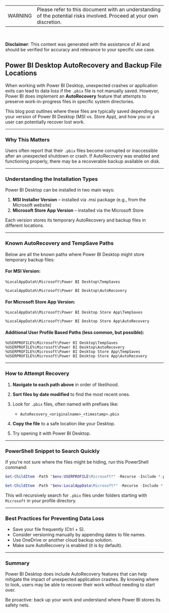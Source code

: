 
<br><table><td>WARNING</td><td>Please refer to this document with an understanding of the potential risks involved. Proceed at your own discretion.</td></table><br>

**Disclaimer**: This content was generated with the assistance of AI and should be verified for accuracy and relevance to your specific use case.

## Power BI Desktop AutoRecovery and Backup File Locations

When working with Power BI Desktop, unexpected crashes or application exits can lead to data loss if the `.pbix` file is not manually saved. However, Power BI does implement an **AutoRecovery** feature that attempts to preserve work-in-progress files in specific system directories.

This blog post outlines where these files are typically saved depending on your version of Power BI Desktop (MSI vs. Store App), and how you or a user can potentially recover lost work.

---

### Why This Matters

Users often report that their `.pbix` files become corrupted or inaccessible after an unexpected shutdown or crash. If AutoRecovery was enabled and functioning properly, there may be a recoverable backup available on disk.

---

### Understanding the Installation Types

Power BI Desktop can be installed in two main ways:

1. **MSI Installer Version** – installed via .msi package (e.g., from the Microsoft website)
2. **Microsoft Store App Version** – installed via the Microsoft Store

Each version stores its temporary AutoRecovery and backup files in different locations.

---

### Known AutoRecovery and TempSave Paths

Below are all the known paths where Power BI Desktop might store temporary backup files:

#### For MSI Version:

```plaintext
%LocalAppData%\Microsoft\Power BI Desktop\TempSaves
````
```plaintext
%LocalAppData%\Microsoft\Power BI Desktop\AutoRecovery
````

#### For Microsoft Store App Version:

```plaintext
%LocalAppData%\Microsoft\Power BI Desktop Store App\TempSaves
```
```plaintext
%LocalAppData%\Microsoft\Power BI Desktop Store App\AutoRecovery
```

#### Additional User Profile Based Paths (less common, but possible):

```plaintext
%USERPROFILE%\Microsoft\Power BI Desktop\TempSaves
%USERPROFILE%\Microsoft\Power BI Desktop\AutoRecovery
%USERPROFILE%\Microsoft\Power BI Desktop Store App\TempSaves
%USERPROFILE%\Microsoft\Power BI Desktop Store App\AutoRecovery
```

---

### How to Attempt Recovery

1. **Navigate to each path above** in order of likelihood.
2. **Sort files by date modified** to find the most recent ones.
3. Look for `.pbix` files, often named with prefixes like:

   * `AutoRecovery_<originalname>_<timestamp>.pbix`
4. **Copy the file** to a safe location like your Desktop.
5. Try opening it with Power BI Desktop.

---

### PowerShell Snippet to Search Quickly

If you're not sure where the files might be hiding, run this PowerShell command:

```powershell
Get-ChildItem -Path "$env:USERPROFILE\Microsoft*" -Recurse -Include *.pbix -ErrorAction SilentlyContinue

Get-ChildItem -Path "$env:LocalAppData\Microsoft*" -Recurse -Include *.pbix -ErrorAction SilentlyContinue

```

This will recursively search for `.pbix` files under folders starting with `Microsoft` in your profile directory.

---

### Best Practices for Preventing Data Loss

* Save your file frequently (Ctrl + S).
* Consider versioning manually by appending dates to file names.
* Use OneDrive or another cloud backup solution.
* Make sure AutoRecovery is enabled (it is by default).

---

### Summary

Power BI Desktop does include AutoRecovery features that can help mitigate the impact of unexpected application crashes. By knowing where to look, users may be able to recover their work without needing to start over.

Be proactive: back up your work and understand where Power BI stores its safety nets.
